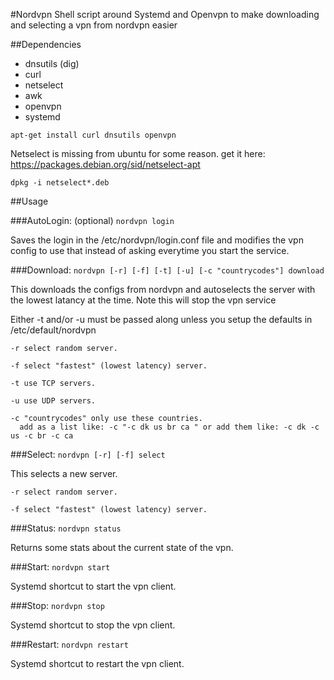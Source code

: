 #Nordvpn
Shell script around Systemd and Openvpn to make downloading and selecting a vpn from nordvpn easier

##Dependencies
- dnsutils (dig)
- curl
- netselect
- awk
- openvpn
- systemd

`apt-get install curl dnsutils openvpn`


Netselect is missing from ubuntu for some reason. get it here:
https://packages.debian.org/sid/netselect-apt

`dpkg -i netselect*.deb`


##Usage

###AutoLogin: (optional)
`nordvpn login`

Saves the login in the /etc/nordvpn/login.conf file and modifies the vpn config to use that instead of asking everytime you start the service.<br>


###Download:
`nordvpn [-r] [-f] [-t] [-u] [-c "countrycodes"] download`

This downloads the configs from nordvpn and autoselects the server with the lowest latancy at the time.
Note this will stop the vpn service

Either -t and/or -u must be passed along unless you setup the defaults in /etc/default/nordvpn

```
-r select random server.

-f select "fastest" (lowest latency) server.

-t use TCP servers.

-u use UDP servers.

-c "countrycodes" only use these countries.
  add as a list like: -c "-c dk us br ca " or add them like: -c dk -c us -c br -c ca  
```


###Select:
`nordvpn [-r] [-f] select`

This selects a new server.

```
-r select random server.

-f select "fastest" (lowest latency) server.
```


###Status:
`nordvpn status`

Returns some stats about the current state of the vpn.


###Start:
`nordvpn start`

Systemd shortcut to start the vpn client.


###Stop:
`nordvpn stop`

Systemd shortcut to stop the vpn client.


###Restart:
`nordvpn restart`

Systemd shortcut to restart the vpn client.


